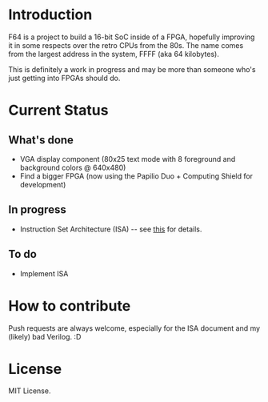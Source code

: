 # Introduction

F64 is a project to build a 16-bit SoC inside of a FPGA, hopefully improving it in some respects over the retro CPUs from the 80s. The name comes from the largest address in the system, FFFF (aka 64 kilobytes).

This is definitely a work in progress and may be more than someone who's just getting into FPGAs should do.

# Current Status

## What's done

+ VGA display component (80x25 text mode with 8 foreground and background colors @ 640x480)
+ Find a bigger FPGA (now using the Papilio Duo + Computing Shield for development)

## In progress

+ Instruction Set Architecture (ISA) -- see [this](Documentation/ISA.txt) for details.

## To do

+ Implement ISA

# How to contribute

Push requests are always welcome, especially for the ISA document and my (likely) bad Verilog. :D

# License

MIT License.
